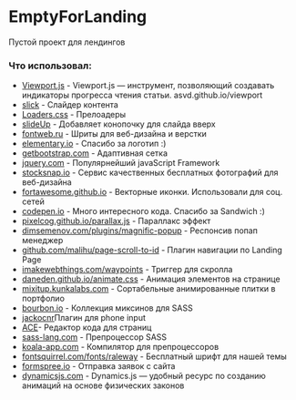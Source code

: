 # EmptyForLanding
Пустой проект для лендингов

<h3>Что использовал:</h3>

<ul>
<li><a href="https://github.com/asvd/viewport" target="_blank">Viewport.js</a> - Viewport.js — инструмент, позволяющий создавать индикаторы прогресса чтения статьи. asvd.github.io/viewport</li>
<li><a href="http://kenwheeler.github.io/slick/" target="_blank">slick</a> - Слайдер контента</li>
<li><a href="https://connoratherton.com/loaders" target="_blank">Loaders.css</a> - Прелоадеры </li>
<li><a href="https://markgoodyear.com/2013/01/scrollup-jquery-plugin/" target="_blank">slideUp</a> - Добавляет конопочку для слайда вверх</li>
<li><a href="http://fontweb.ru" target="_blank">fontweb.ru</a> - Шриты для веб-дизайна и верстки</li>
<li><a href="http://elementary.io" target="_blank">elementary.io</a> - Спасибо за логотип :)</li>
<li><a href="http://getbootstrap.com" target="_blank">getbootstrap.com</a> - Адаптивная сетка</li>
<li><a href="http://jquery.com" target="_blank">jquery.com</a> - Популярнейший javaScript Framework</li>
<li><a href="http://stocksnap.io" target="_blank">stocksnap.io</a> - Сервис качественных бесплатных фотографий для веб-дизайна</li>
<li><a href="http://fortawesome.github.io/Font-Awesome" target="_blank">fortawesome.github.io</a> - Векторные иконки. Использовали для соц. сетей</li>
<li><a href="http://codepen.io/anon/pen/azYBoX" target="_blank">codepen.io</a> - Много интересного кода. Спасибо за Sandwich :)</li>
<li><a href="http://pixelcog.github.io/parallax.js" target="_blank">pixelcog.github.io/parallax.js</a> - Параллакс эффект</li>
<li><a href="http://dimsemenov.com/plugins/magnific-popup" target="_blank">dimsemenov.com/plugins/magnific-popup</a> - Респонсив попап менеджер</li>
<li><a href="http://github.com/malihu/page-scroll-to-id" target="_blank">github.com/malihu/page-scroll-to-id</a> - Плагин навигации по Landing Page</li>
<li><a href="http://imakewebthings.com/waypoints" target="_blank">imakewebthings.com/waypoints</a> - Триггер для скролла</li>
<li><a href="http://daneden.github.io/animate.css" target="_blank">daneden.github.io/animate.css</a> - Анимация элементов на странице</li>
<li><a href="http://mixitup.kunkalabs.com" target="_blank">mixitup.kunkalabs.com</a> - Сортабельные анимированные плитки в портфолио</li>
<li><a href="http://bourbon.io" target="_blank">bourbon.io</a> - Коллекция миксинов для SASS</li>
<li><a href="http://jackocnr.com/intl-tel-input.html" target="_blank">jackocnr</a>Плагин для phone input</li>
<li><a href="https://ace.c9.io/#nav=about" target="_blank">ACE</a>- Редактор кода для страниц</li>
<li><a href="http://sass-lang.com" target="_blank">sass-lang.com</a> - Препроцессор SASS</li>
<li><a href="http://koala-app.com" target="_blank">koala-app.com</a> - Компилятор для препроцессоров</li>
<li><a href="http://fontsquirrel.com/fonts/raleway" target="_blank">fontsquirrel.com/fonts/raleway</a> - Бесплатный шрифт для нашей темы</li>
<li><a href="http://formspree.io" target="_blank">formspree.io</a> - Отправка заявок с сайта</li>
<li><a href="http://dynamicsjs.com" target="_blank">dynamicsjs.com</a> - Dynamics.js — удобный ресурс по созданию анимаций на основе физических законов</li>
</ul>
